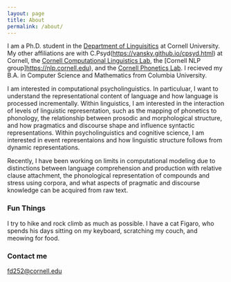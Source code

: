 ```yaml
---
layout: page
title: About
permalink: /about/
---
```


I am a Ph.D. student in the [Department of Linguisitics](https://linguistics.cornell.edu) at Cornell University.
My other affiliations are with C.Psyd(https://vansky.github.io/cpsyd.html) at Cornell, the [Cornell Computational Linguistics Lab](http://conf.ling.cornell.edu/compling), the [Cornell NLP group]https://nlp.cornell.edu), and the [Cornell Phonetics Lab](http://conf.ling.cornell.edu/plab/). I recieved my B.A. in Computer Science and Mathematics from Columbia University. 


I am interested in computational psycholinguistics. In particuluar, I want to understand the representational content of language and how language is processed incrementally. Within linguistics, I am interested in the interaction of levels of linguistic representation, such as the mapping of phonetics to phonology, the relationship between prosodic and morphological structure, and how pragmatics and discourse shape and influence syntactic representations. Within psycholinguistics and cognitive science, I am interested in event representaions and how linguistic structure follows from dynamic representations.

Recently, I have been working on limits in computational modeling due to distinctions between language comprehension and production with relative clause attachment, the phonological representation of compounds and stress using corpora, and what aspects of pragmatic and discourse knowledge can be acquired from raw text.

### Fun Things

I try to hike and rock climb as much as possible. I have a cat Figaro, who spends his days sitting on my keyboard, scratching
my couch, and meowing for food.

### Contact me

[fd252@cornell.edu](mailto:fd252@cornell.edu)
